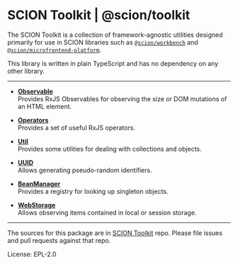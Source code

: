SCION Toolkit | @scion/toolkit
==============================

The SCION Toolkit is a collection of framework-agnostic utilities designed primarily for use in SCION libraries such as [`@scion/workbench`][link-scion-workbench] and [`@scion/microfrontend-platform`][link-scion-microfrontend-platform].

This library is written in plain TypeScript and has no dependency on any other library.

***

- [**Observable**][link-tool-observable]\
  Provides RxJS Observables for observing the size or DOM mutations of an HTML element.

- [**Operators**][link-tool-operators]\
  Provides a set of useful RxJS operators.

- [**Util**][link-tool-util]\
  Provides some utilities for dealing with collections and objects.

- [**UUID**][link-tool-uuid]\
  Allows generating pseudo-random identifiers.

- [**BeanManager**][link-tool-bean-manager]\
  Provides a registry for looking up singleton objects.

- [**WebStorage**][link-tool-web-storage]\
  Allows observing items contained in local or session storage.

***

The sources for this package are in [SCION Toolkit][link-scion-toolkit] repo. Please file issues and pull requests against that repo.

License: EPL-2.0

[link-scion-toolkit]: https://github.com/SchweizerischeBundesbahnen/scion-toolkit
[link-scion-workbench]: https://github.com/SchweizerischeBundesbahnen/scion-workbench/blob/master/README.md
[link-scion-microfrontend-platform]: https://github.com/SchweizerischeBundesbahnen/scion-microfrontend-platform/blob/master/README.md

[link-tool-observable]: https://github.com/SchweizerischeBundesbahnen/scion-toolkit/blob/master/docs/site/tools/observable.md
[link-tool-operators]: https://github.com/SchweizerischeBundesbahnen/scion-toolkit/blob/master/docs/site/tools/operators.md
[link-tool-util]: https://github.com/SchweizerischeBundesbahnen/scion-toolkit/blob/master/docs/site/tools/util.md
[link-tool-uuid]: https://github.com/SchweizerischeBundesbahnen/scion-toolkit/blob/master/docs/site/tools/uuid.md
[link-tool-web-storage]: https://github.com/SchweizerischeBundesbahnen/scion-toolkit/blob/master/docs/site/tools/web-storage.md
[link-tool-bean-manager]: https://github.com/SchweizerischeBundesbahnen/scion-toolkit/blob/master/docs/site/tools/bean-manager.md
